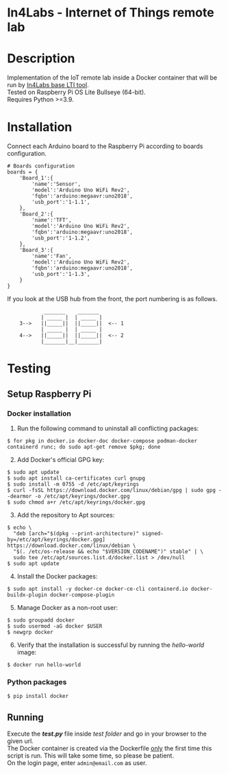 In4Labs - Internet of Things remote lab
=====
# Description
Implementation of the IoT remote lab inside a Docker container that will be run by [In4Labs base LTI tool](https://github.com/cRejon/in4labs).   
Tested on Raspberry Pi OS Lite Bullseye (64-bit).  
Requires Python >=3.9.

# Installation
Connect each Arduino board to the Raspberry Pi according to boards configuration.
```
# Boards configuration
boards = {
    'Board_1':{
        'name':'Sensor',
        'model':'Arduino Uno WiFi Rev2',
        'fqbn':'arduino:megaavr:uno2018',
        'usb_port':'1-1.1',
    },
    'Board_2':{
        'name':'TFT',
        'model':'Arduino Uno WiFi Rev2',
        'fqbn':'arduino:megaavr:uno2018',
        'usb_port':'1-1.2',
    },
    'Board_3':{
        'name':'Fan',
        'model':'Arduino Uno WiFi Rev2',
        'fqbn':'arduino:megaavr:uno2018',
        'usb_port':'1-1.3',
    }
}
```
If you look at the USB hub from the front, the port numbering is as follows.

                _______    _______ 
               | _____ |  | _____ | 
        3-->   ||_____||  ||_____||  <-- 1
               | _____ |  | _____ | 
        4-->   ||_____||  ||_____||  <-- 2
               |_______|__|_______|

# Testing
## Setup Raspberry Pi
### Docker installation
1. Run the following command to uninstall all conflicting packages:
```
$ for pkg in docker.io docker-doc docker-compose podman-docker containerd runc; do sudo apt-get remove $pkg; done
```
2. Add Docker's official GPG key:
```
$ sudo apt update
$ sudo apt install ca-certificates curl gnupg
$ sudo install -m 0755 -d /etc/apt/keyrings
$ curl -fsSL https://download.docker.com/linux/debian/gpg | sudo gpg --dearmor -o /etc/apt/keyrings/docker.gpg
$ sudo chmod a+r /etc/apt/keyrings/docker.gpg
```
3. Add the repository to Apt sources:
```
$ echo \
  "deb [arch="$(dpkg --print-architecture)" signed-by=/etc/apt/keyrings/docker.gpg] https://download.docker.com/linux/debian \
  "$(. /etc/os-release && echo "$VERSION_CODENAME")" stable" | \
  sudo tee /etc/apt/sources.list.d/docker.list > /dev/null
$ sudo apt update
```
4. Install the Docker packages:
```
$ sudo apt install -y docker-ce docker-ce-cli containerd.io docker-buildx-plugin docker-compose-plugin
```
5. Manage Docker as a non-root user:
``` 
$ sudo groupadd docker
$ sudo usermod -aG docker $USER
$ newgrp docker
```
6. Verify that the installation is successful by running the _hello-world_ image:
```
$ docker run hello-world
```
### Python packages
```
$ pip install docker
```
## Running
Execute the **_test.py_** file inside _test folder_ and go in your browser to the given url.  
The Docker container is created via the Dockerfile <ins>only</ins> the first time this script is run. This will take some time, so please be patient.  
On the login page, enter ```admin@email.com``` as user.

